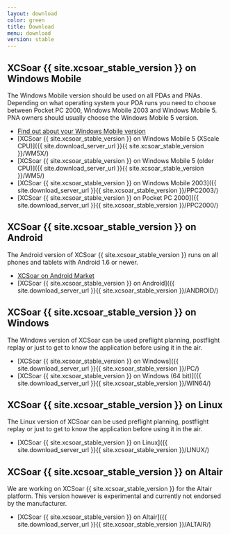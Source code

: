 ```yaml
---
layout: download
color: green
title: Download
menu: download
version: stable
---
```

## XCSoar {{ site.xcsoar_stable_version }} on Windows Mobile

The Windows Mobile version should be used on all PDAs and PNAs. Depending on what operating system your PDA runs you need to choose between Pocket PC 2000, 
Windows Mobile 2003 and Windows Mobile 5. PNA owners should usually choose the Windows Mobile 5 version.

- [Find out about your Windows Mobile version](/discover/wm_versions/)
- [XCSoar {{ site.xcsoar_stable_version }} on Windows Mobile 5 (XScale CPU)]({{ site.download_server_url }}{{ site.xcsoar_stable_version }}/WM5X/)
- [XCSoar {{ site.xcsoar_stable_version }} on Windows Mobile 5 (older CPU)]({{ site.download_server_url }}{{ site.xcsoar_stable_version }}/WM5/)
- [XCSoar {{ site.xcsoar_stable_version }} on Windows Mobile 2003]({{ site.download_server_url }}{{ site.xcsoar_stable_version }}/PPC2003/)
- [XCSoar {{ site.xcsoar_stable_version }} on Pocket PC 2000]({{ site.download_server_url }}{{ site.xcsoar_stable_version }}/PPC2000/)

## XCSoar {{ site.xcsoar_stable_version }} on Android

The Android version of XCSoar {{ site.xcsoar_stable_version }} runs on all phones and tablets with Android 1.6 or newer.

- [XCSoar on Android Market](https://market.android.com/details?id=org.xcsoar)
- [XCSoar {{ site.xcsoar_stable_version }} on Android]({{ site.download_server_url }}{{ site.xcsoar_stable_version }}/ANDROID/)

## XCSoar {{ site.xcsoar_stable_version }} on Windows
					
The Windows version of XCSoar can be used preflight planning, postflight replay or just to get to know the application before using it in the air.

- [XCSoar {{ site.xcsoar_stable_version }} on Windows]({{ site.download_server_url }}{{ site.xcsoar_stable_version }}/PC/)
- [XCSoar {{ site.xcsoar_stable_version }} on Windows (64 bit)]({{ site.download_server_url }}{{ site.xcsoar_stable_version }}/WIN64/)

## XCSoar {{ site.xcsoar_stable_version }} on Linux

The Linux version of XCSoar can be used preflight planning, postflight replay or just to get to know the application before using it in the air.

- [XCSoar {{ site.xcsoar_stable_version }} on Linux]({{ site.download_server_url }}{{ site.xcsoar_stable_version }}/LINUX/)

## XCSoar {{ site.xcsoar_stable_version }} on Altair

We are working on XCSoar {{ site.xcsoar_stable_version }} for the Altair platform. This version however is experimental and currently not endorsed by the manufacturer.

- [XCSoar {{ site.xcsoar_stable_version }} on Altair]({{ site.download_server_url }}{{ site.xcsoar_stable_version }}/ALTAIR/)
